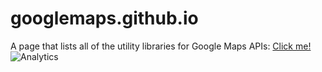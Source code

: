 # googlemaps.github.io

A page that lists all of the utility libraries for Google Maps APIs:
[Click me!](http://googlemaps.github.io/libraries) ![Analytics](https://maps-ga-beacon.appspot.com/UA-12846745-20/googlemaps.github.io/readme?pixel)
